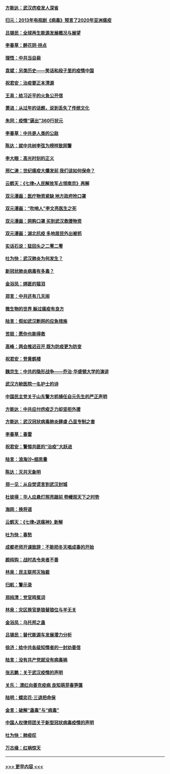 #### [方能达：武汉疠疫发人深省](../pages/nsc993/n11891376.md?t=02241631) 
#### [归元：2013年电视剧《病毒》预言了2020年亚洲瘟疫](../pages/nsc993/n11891126.md?t=02241631) 
#### [吕锡民：全球再生能源发展概况与展望](../pages/nsc993/n11890613.md?t=02241631) 
#### [李春草：醉花阴·拐点](../pages/nsc993/n11890567.md?t=02241631) 
#### [理悟：中共当自毙](../pages/nsc993/n11890559.md?t=02241631) 
#### [袁斌：另类历史——笑话和段子里的疫情中国](../pages/nsc993/n11889243.md?t=02241631) 
#### [祝君安：治疫要正本清源](../pages/nsc993/n11889085.md?t=02241631) 
#### [王易：给习近平的火急公开信](../pages/nsc993/n11888225.md?t=02241631) 
#### [萧进：从过年的话题，说到丢失了传统文化](../pages/nsc993/n11887732.md?t=02241631) 
#### [朱同：疫情“逼出”360行状元](../pages/nsc993/n11887678.md?t=02241631) 
#### [李春草：中共是人类的公敌](../pages/nsc993/n11887656.md?t=02241631) 
#### [陈达：就中共树李弦为榜样致网警](../pages/nsc993/n11887625.md?t=02241631) 
#### [李大眼：高光时刻的正义](../pages/nsc993/n11887585.md?t=02241631) 
#### [邢仁涛：世纪瘟疫大爆发前 我们该如何保命？](../pages/nsc993/n11887535.md?t=02241631) 
#### [云鹤天：《七律▪人民解放军占领南京》再解](../pages/nsc993/n11887524.md?t=02241631) 
#### [双元漫画：医疗物资紧缺 地方政府抢口罩](../pages/nsc993/n11884744.md?t=02241631) 
#### [双元漫画：“吹哨人”李文亮医生之死](../pages/nsc993/n11884705.md?t=02241631) 
#### [双元漫画：网购口罩 买到武汉救援物资](../pages/nsc993/n11884670.md?t=02241631) 
#### [双元漫画：湖北抗疫 多地居民外出被抓](../pages/nsc993/n11884643.md?t=02241631) 
#### [实话石说：猛回头之二零二零](../pages/nsc993/n11883968.md?t=02241631) 
#### [吐为快：武汉肺炎为何发生？](../pages/nsc993/n11882180.md?t=02241631) 
#### [新冠状肺炎病毒有多毒？](../pages/nsc993/n11881790.md?t=02241631) 
#### [金浴凤：绑匪的猫泪](../pages/nsc993/n11880664.md?t=02241631) 
#### [郑言：中共还有几天闹](../pages/nsc993/n11880645.md?t=02241631) 
#### [微生物的世界 躲过瘟疫有良方](../pages/nsc993/n11880492.md?t=02241631) 
#### [陆言：假如武汉断网的应急措施](../pages/nsc993/n11880619.md?t=02241631) 
#### [苦胆：愿你也能得救](../pages/nsc993/n11880601.md?t=02241631) 
#### [高峰：两会推迟召开  既为防疫更为防变](../pages/nsc993/n11879977.md?t=02241631) 
#### [祝君安：登黄鹤楼](../pages/nsc993/n11880583.md?t=02241631) 
#### [魏京生：中共的隐形战争——乔治‧华盛顿大学的演讲](../pages/nsc993/n11879765.md?t=02241631) 
#### [武汉方舱医院一名护士的诗](../pages/nsc993/n11878480.md?t=02241631) 
#### [中国民主党关于山东警方抓捕任自元先生的严正声明](../pages/nsc993/n11877506.md?t=02241631) 
#### [方能达：中共应付疠疫乏力却坚拒外援](../pages/nsc993/n11877497.md?t=02241631) 
#### [方能达：武汉冠状病毒肺炎肆虐 凸显专制之害](../pages/nsc993/n11877475.md?t=02241631) 
#### [李春草：春雷](../pages/nsc993/n11876287.md?t=02241631) 
#### [祝君安：警惕共匪的“治疫”大跃进](../pages/nsc993/n11876084.md?t=02241631) 
#### [陆言：浪淘沙•细思量](../pages/nsc993/n11876071.md?t=02241631) 
#### [陈达：灭共天象明](../pages/nsc993/n11876063.md?t=02241631) 
#### [郑一见：从自焚谎言到武汉封城](../pages/nsc993/n11875621.md?t=02241631) 
#### [杜彼得：华人应悬灯照亮跟前 卷幔观天下之时势](../pages/nsc993/n11874822.md?t=02241631) 
#### [海网：换将谣](../pages/nsc993/n11873712.md?t=02241631) 
#### [云鹤天：《七律▪送瘟神》新解](../pages/nsc993/n11873598.md?t=02241631) 
#### [吐为快：春愁](../pages/nsc993/n11872801.md?t=02241631) 
#### [成都老师开课致辞：不能把冬天唱成春的开始](../pages/nsc993/n11872653.md?t=02241631) 
#### [颜纯钩：战时态令来者不善](../pages/nsc993/n11872011.md?t=02241631) 
#### [林泉：民主联邦灭独裁](../pages/nsc993/n11870998.md?t=02241631) 
#### [归航：警示录](../pages/nsc993/n11870963.md?t=02241631) 
#### [郑纯清：党官鸣冤词](../pages/nsc993/n11870938.md?t=02241631) 
#### [林泉：灾区换官是狼替狼位与羊无关](../pages/nsc993/n11870896.md?t=02241631) 
#### [金浴凤：乌托邦之蛊](../pages/nsc993/n11870879.md?t=02241631) 
#### [吕锡民：替代能源车发展潜力分析](../pages/nsc993/n11870656.md?t=02241631) 
#### [徐济：给中共各级知情者的一封劝善信](../pages/nsc993/n11868561.md?t=02241631) 
#### [陆言：没有共产党就没有病毒祸](../pages/nsc993/n11868232.md?t=02241631) 
#### [张志鹏：关于武汉疫情的声明](../pages/nsc993/n11867182.md?t=02241631) 
#### [关乐： 漂红向善克疫病 良知萌芽春笋蓬](../pages/nsc993/n11865710.md?t=02241631) 
#### [陆明：蝶恋花‧三退把命保](../pages/nsc993/n11865673.md?t=02241631) 
#### [金言：破解“蛊毒”与“病毒”](../pages/nsc993/n11864103.md?t=02241631) 
#### [中国人权律师团关于新型冠状病毒疫情的声明](../pages/nsc993/n11864249.md?t=02241631) 
#### [吐为快：肺疫叹](../pages/nsc993/n11864027.md?t=02241631) 
#### [万古缘：红祸惊天](../pages/nsc993/n11864079.md?t=02241631) 

----
#### [ >>> 更早内容 <<< ](../indexes/nsc993-earlier.md)
